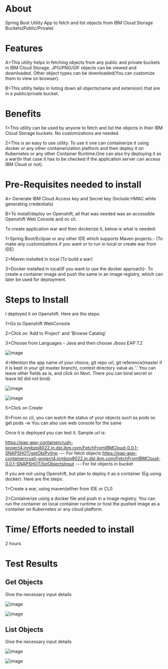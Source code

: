 # About 

Spring Boot Utility App to fetch and list objects from IBM Cloud Storage Buckets(Public/Private)

# Features

A>This utility helps in fetching objects from any public and private buckets in IBM Cloud Storage. JPG/PNG/GIF objects can be viewed and downloaded. Other object types can
  be downloaded(You can customize them to view on browser).
  
B>This utility helps in listing down all objects(name and extension) that are in a public/private bucket.

# Benefits

1>This utility can be used by anyone to fetch and list the objects in their IBM Cloud Storage buckets. No customizations are needed.

2>This is an easy to use utility. To use it one can containerize it using docker or any other containerization platform and then deploy it on Kubernetes or any other Container Runtime.One can also try deploying it as a war(In that case it has to be checked if the application server can access IBM Cloud or not).

# Pre-Requisites needed to install

A> Generate IBM Cloud Access key and Secret key (Include HMAC while generating credentials)


B>To install/deploy on Openshift, all that was needed was an accessible Openshift Web Console and oc cli.

To create application war and then dockerize it, below is what is needed:

1>Spring Boot/Eclipse or any other IDE which supports Maven projects.- (To make any customizations if you want or to run in local or create war from IDE)

2>Maven installed in local (To build a war)

3>Docker installed in local(If you want to use the docker approach)- To create a container image and push the same in an image registry, which can later be used for deployment.

# Steps to Install

I deployed it on Openshift. Here are the steps:

1>Go to Openshift WebConsole

2>Click on 'Add to Project' and 'Browse Catalog'

3>Choose from Languages - Java and then choose Jboss EAP 7.2

![image](https://user-images.githubusercontent.com/50587555/71826785-c67c9c80-30c4-11ea-89ba-f0fb9d253b68.png)

4>Mention the app name of your choice, git repo url, git reference(master if it is kept in your git master branch), context directory value as '.'
You can leave other fields as is, and click on Next. There you can bind secret or leave it(I did not bind).

![image](https://user-images.githubusercontent.com/50587555/71826839-f166f080-30c4-11ea-8008-274eb33b37eb.png)

![image](https://user-images.githubusercontent.com/50587555/71826871-0774b100-30c5-11ea-8f19-74791bbd8a4c.png)

5>Click on Create

6>From oc cli, you can watch the status of your objects such as pods
  oc get pods -w
  You can also use web console for the same

Once it is deployed you can test it. Sample url is:

https://eap-app-containercrush-project4.inmbzp8022.in.dst.ibm.com/FetchFromIBMCloud-0.0.1-SNAPSHOT/getObjPvtInp  --- For fetch objects
https://eap-app-containercrush-project4.inmbzp8022.in.dst.ibm.com/FetchFromIBMCloud-0.0.1-SNAPSHOT/listObjectsInput  --- For list objects in bucket  

If you are not using Openshift, but plan to deploy it as a container (Eg using docker). Here are the steps:

1>Create a war, using maven(either from IDE or CLI)

2>Containerize using a docker file and push in a image registry. You can run the container on local container runtime or host the pushed image as a container on Kubernetes or any cloud platform.

# Time/ Efforts needed to install

2 hours

# Test Results

## Get Objects

Give the necessary input details

![image](https://user-images.githubusercontent.com/50587555/71827120-8d90f780-30c5-11ea-8ae9-d9f7030e65d6.png)

![image](https://user-images.githubusercontent.com/50587555/71827297-f4161580-30c5-11ea-8196-a4934cea79ed.png)

## List Objects

Give the necessary input details

![image](https://user-images.githubusercontent.com/50587555/71827162-a9949900-30c5-11ea-9952-c6c4cf6b7f89.png)



![image](https://user-images.githubusercontent.com/50587555/71827217-c630d100-30c5-11ea-9a9c-5b7fd6a6271c.png)


